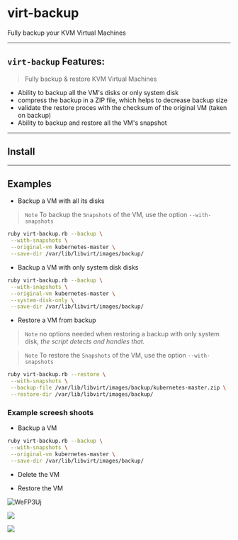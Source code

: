 # virt-backup
Fully backup your KVM Virtual Machines

---

## `virt-backup` Features:

> Fully backup & restore KVM Virtual Machines

* Ability to backup all the VM's disks or only system disk
* compress  the backup in a ZIP file, which helps to decrease backup size
* validate the restore proces with the checksum of the original VM (taken on backup)
* Ability to backup and restore all the VM's snapshot

---

## Install

---

## Examples

* Backup a VM with all its disks

> `Note` To backup the `Snapshots` of the VM, use the option `--with-snapshots`

```bash
ruby virt-backup.rb --backup \
 --with-snapshots \
 --original-vm kubernetes-master \
 --save-dir /var/lib/libvirt/images/backup/
```

* Backup a VM with only system disk disks

```bash
ruby virt-backup.rb --backup \
 --with-snapshots \
 --original-vm kubernetes-master \
 --system-disk-only \
 --save-dir /var/lib/libvirt/images/backup/
```

* Restore a VM from backup

> `Note` no options needed when restoring a backup with only system disk, *the script detects and handles that.*

> `Note` To restore the `Snapshots` of the VM, use the option `--with-snapshots`

```bash
ruby virt-backup.rb --restore \
 --with-snapshots \
 --backup-file /var/lib/libvirt/images/backup/kubernetes-master.zip \
 --restore-dir /var/lib/libvirt/images/backup/
```

### Example screesh shoots

* Backup a VM
```bash
ruby virt-backup.rb --backup \
 --with-snapshots \
 --original-vm kubernetes-master \
 --save-dir /var/lib/libvirt/images/backup/
```

* Delete the VM



* Restore the VM







![WeFP3Uj](Images/20200203221016989_14716.png)


![](https://i.imgur.com/Q2nZkyd.png)


![](https://i.imgur.com/UhfiMiq.png)












